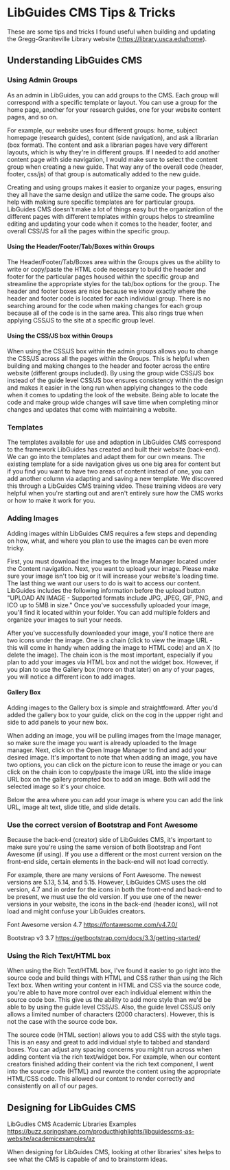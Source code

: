 # LibGuides CMS Tips & Tricks

  These are some tips and tricks I found useful when building and updating the Gregg-Graniteville Library website (https://library.usca.edu/home). 
 
## Understanding LibGuides CMS

  ### Using Admin Groups
  
  As an admin in LibGuides, you can add groups to the CMS. Each group will correspond with a specific template or layout. You can use a group for the home page, another for your research guides, one for your website content pages, and so on. 
   
   For example, our website uses four different groups: home, subject homepage (research guides), content (side navigation), and ask a librarian (box format). The content and ask a librarian pages have very different layouts, which is why they're in different groups. If I needed to add another content page with side navigation, I would make sure to select the content group when creating a new guide. That way any of the overall code (header, footer, css/js) of that group is automatically added to the new guide.
   
   Creating and using groups makes it easier to organize your pages, ensuring they all have the same design and utilize the same code. The groups also help with making sure specific templates are for particular groups. LibGuides CMS doesn't make a lot of things easy but the organization of the different pages with different templates within groups helps to streamline editing and updating your code when it comes to the header, footer, and overall CSS/JS for all the pages within the specific group. 
   
   #### Using the Header/Footer/Tab/Boxes within Groups
   
   The Header/Footer/Tab/Boxes area within the Groups gives us the ability to write or copy/paste the HTML code necessary to build the header and footer for the particular pages housed within the specific group and streamline the appropriate styles for the tab/box options for the group. The header and footer boxes are nice because we know exactly where the header and footer code is located for each individual group. There is no searching around for the code when making changes for each group because all of the code is in the same area. This also rings true when applying CSS/JS to the site at a specific group level. 
   
   #### Using the CSS/JS box within Groups
   
   When using the CSS/JS box within the admin groups allows you to change the CSS/JS across all the pages within the Groups. This is helpful when building and making changes to the header and footer across the entire website (different groups included). By using the group wide CSS/JS box instead of the guide level CSS/JS box ensures consistency within the design and makes it easier in the long run when applying changes to the code when it comes to updating the look of the website. Being able to locate the code and make group wide changes will save time when completing minor changes and updates that come with maintaining a website. 
  
  ### Templates
  
  The templates available for use and adaption in LibGuides CMS correspond to the framework LibGuides has created and built their website (back-end). We can go into the templates and adapt them for our own means. The existing template for a side navigation gives us one big area for content but if you find you want to have two areas of content instead of one, you can add another column via adapting and saving a new template. We discovered this through a LibGuides CMS training video. These training videos are very helpful when you're starting out and aren't entirely sure how the CMS works or how to make it work for you.  
  
  ### Adding Images
  
  Adding images within LibGuides CMS requires a few steps and depending on how, what, and where you plan to use the images can be even more tricky. 
  
  First, you must download the images to the Image Manager located under the Content navigation. Next, you want to upload your image. Please make sure your image isn't too big or it will increase your website's loading time. The last thing we want our users to do is wait to access our content. LibGuides includes the following information before the upload button "UPLOAD AN IMAGE - Supported formats include JPG, JPEG, GIF, PNG, and ICO up to 5MB in size." Once you've successfully uploaded your image, you'll find it located within your folder. You can add multiple folders and organize your images to suit your needs. 
  
  After you've successfully downloaded your image, you'll notice there are two icons under the image. One is a chain (click to view the image URL - this will come in handy when adding the image to HTML code) and an X (to delete the image). The chain icon is the most important, especially if you plan to add your images via HTML box and not the widget box. However, if you plan to use the Gallery box (more on that later) on any of your pages, you will notice a different icon to add images. 
  
  #### Gallery Box
  
  Adding images to the Gallery box is simple and straightfoward. After you'd added the gallery box to your guide, click on the cog in the uppper right and side to add panels to your new box. 
  
  When adding an image, you will be pulling images from the Image manager, so make sure the image you want is already uploaded to the Image manager. Next, click on the Open Image Manager to find and add your desired image. It's important to note that when adding an image, you have two options, you can click on the picture icon to reuse the image or you can click on the chain icon to copy/paste the image URL into the slide image URL box on the gallery prompted box to add an image. Both will add the selected image so it's your choice. 
  
  Below the area where you can add your image is where you can add the link URL, image alt text, slide title, and slide details. 
  
  ### Use the correct version of Bootstrap and Font Awesome
  
   Because the back-end (creator) side of LibGuides CMS, it's important to make sure you're using the same version of both Bootstrap and Font Awesome (if using). If you use a different or the most current version on the front-end side, certain elements in the back-end will not load correctly. 
   
   For example, there are many versions of Font Awesome. The newest versions are 5.13, 5.14, and 5.15. However, LibGuides CMS uses the old version, 4.7 and in order for the icons in both the front-end and back-end to be present, we must use the old version. If you use one of the newer versions in your website, the icons in the back-end (header icons), will not load and might confuse your LibGuides creators. 
   
   Font Awesome version 4.7 https://fontawesome.com/v4.7.0/
   
   Bootstrap v3 3.7 https://getbootstrap.com/docs/3.3/getting-started/
   
   ### Using the Rich Text/HTML box
   
   When using the Rich Text/HTML box, I've found it easier to go right into the source code and build things with HTML and CSS rather than using the Rich Text box. When writing your content in HTML and CSS via the source code, you're able to have more control over each individual element within the source code box. This give us the ability to add more style than we'd be able to by using the guide level CSS/JS. Also, the guide level CSS/JS only allows a limited number of characters (2000 characters). However, this is not the case with the source code box. 
   
   The source code (HTML section) allows you to add CSS with the style tags. This is an easy and great to add individual style to tabbed and standard boxes. You can adjust any spacing concerns you might run across when adding content via the rich text/widget box. For example, when our content creators finished adding their content via the rich text component, I went into the source code (HTML) and rewrote the content using the appropriate HTML/CSS code. This allowed our content to render correctly and consistently on all of our pages. 
   
   
   ## Designing for LibGuides CMS
   
   LibGudies CMS Academic Libraries Examples https://buzz.springshare.com/producthighlights/libguidescms-as-website/academicexamples/az
   
   When designing for LibGuides CMS, looking at other libraries' sites helps to see what the CMS is capable of and to brainstorm ideas. 
